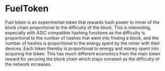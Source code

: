 # FuelToken
Fuel token is an experimental token that rewards hash power to miner of the block chain proportional to the difficulty of the block. 
This is interesting, especially with ASIC compatible hashing functions as the difficulty is proportional to the number of hashes that went into finding a block, and the number of hashes is proportional to the energy spent by the miner with their devices. Each token thereby is proportional to energy and money spent into acquiring the token. This has much different economics from the main token reward for securing the block chain which stays constant as the difficulty of the network increases. 
